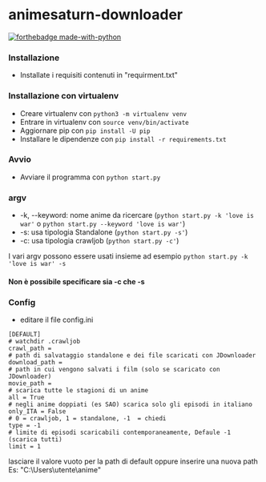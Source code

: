 # animesaturn-downloader


[![forthebadge made-with-python](http://ForTheBadge.com/images/badges/made-with-python.svg)](https://www.python.org/)   

### Installazione
  - Installate i requisiti contenuti in "requirment.txt"
### Installazione con virtualenv
- Creare virtualenv con `python3 -m virtualenv venv`
- Entrare in virtualenv con `source venv/bin/activate`
- Aggiornare pip con `pip install -U pip`
- Installare le dipendenze con `pip install -r requirements.txt`
### Avvio
- Avviare  il programma con `python start.py`
### argv
- -k, --keyword: nome anime da ricercare (`python start.py -k 'love is war'` o `python start.py --keyword 'love is war'`)
- -s: usa tipologia Standalone (`python start.py -s'`)
- -c: usa tipologia crawljob (`python start.py -c'`)

I vari argv possono essere usati insieme ad esempio `python start.py -k 'love is war' -s`
#### Non è possibile specificare sia -c che -s

### Config
  - editare il file config.ini
  ```
[DEFAULT]
# watchdir .crawljob
crawl_path =
# path di salvataggio standalone e dei file scaricati con JDownloader
download_path =
# path in cui vengono salvati i film (solo se scaricato con JDownloader)
movie_path =
# scarica tutte le stagioni di un anime
all = True
# negli anime doppiati (es SAO) scarica solo gli episodi in italiano
only_ITA = False
# 0 = crawljob, 1 = standalone, -1  = chiedi
type = -1
# limite di episodi scaricabili contemporaneamente, Defaule -1 (scarica tutti)
limit = 1
  ```
  lasciare il valore vuoto per la path di default oppure inserire una nuova path Es: "C:\Users\utente\anime\"
